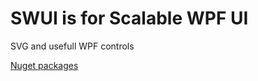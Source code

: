 # SWUI is for Scalable WPF UI

SVG and usefull WPF controls

[Nuget packages](https://www.nuget.org/packages/SWUI/)

